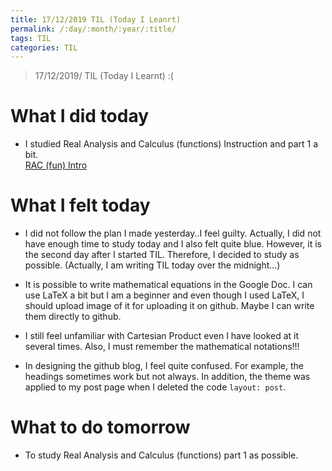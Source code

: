 ```yaml
---
title: 17/12/2019 TIL (Today I Leanrt)
permalink: /:day/:month/:year/:title/
tags: TIL
categories: TIL
---
```


> 17/12/2019/ TIL (Today I Learnt) :(

# What I did today
- I studied Real Analysis and Calculus (functions) Instruction and part 1 a bit.<br>
  [RAC (fun) Intro](https://takealook00.github.io/real-analysis-and-calculus/functions/intro/)
 
# What I felt today
- I did not follow the plan I made yesterday..I feel guilty.
  Actually, I did not have enough time to study today and I also felt quite blue.
  However, it is the second day after I started TIL. Therefore, I decided to study as possible.
  (Actually, I am writing TIL today over the midnight...)
  
- It is possible to write mathematical equations in the Google Doc. I can use LaTeX a bit
  but I am a beginner and even though I used LaTeX, I should upload image of it for uploading it on github. 
  Maybe I can write them directly to github.
 
- I still feel unfamiliar with Cartesian Product even I have looked at it several times.
  Also, I must remember the mathematical notations!!!

- In designing the github blog, I feel quite confused. 
  For example, the headings sometimes work but not always.
  In addition, the theme was applied to my post page when I deleted the code `layout: post`.
  
# What to do tomorrow
- To study Real Analysis and Calculus (functions) part 1 as possible.
